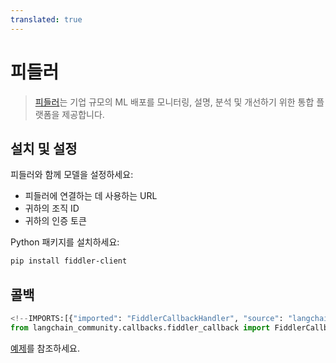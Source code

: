 ```yaml
---
translated: true
---
```


# 피들러

>[피들러](https://www.fiddler.ai/)는 기업 규모의 ML 배포를 모니터링, 설명, 분석 및 개선하기 위한 통합 플랫폼을 제공합니다.

## 설치 및 설정

피들러와 함께 모델을 설정하세요:

* 피들러에 연결하는 데 사용하는 URL
* 귀하의 조직 ID
* 귀하의 인증 토큰

Python 패키지를 설치하세요:

```bash
pip install fiddler-client
```

## 콜백

```python
<!--IMPORTS:[{"imported": "FiddlerCallbackHandler", "source": "langchain_community.callbacks.fiddler_callback", "docs": "https://api.python.langchain.com/en/latest/callbacks/langchain_community.callbacks.fiddler_callback.FiddlerCallbackHandler.html", "title": "Fiddler"}]-->
from langchain_community.callbacks.fiddler_callback import FiddlerCallbackHandler
```

[예제](/docs/integrations/callbacks/fiddler)를 참조하세요.
